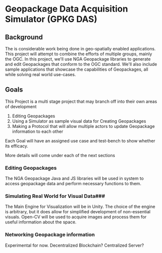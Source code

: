 # Geopackage Data Acquisition Simulator (GPKG DAS) #

## Background ##

The is considerable work being done in geo-spatially enabled applications. This project will attempt to combine the efforts of multiple groups, mainly the OGC. In this project, we'll use NGA Geopackage libraries to generate and edit Geopackages that conform to the OGC standard. We'll also include sample applications that showcase the capabilities of Geopackages, all while solving real world use-cases.

## Goals ##
This Project is a multi stage project that may branch off into their own areas of development

1. Editing Geopackages
2. Using a Simulator as sample visual data for Creating Geopackages
3. Making a Protocol that will allow multiple actors to update Geopackage information to each other

Each Goal will have an assigned use case and test-bench to show whether its efficacy.

More details will come under each of the next sections

### Editing Geopackages ###
The NGA Geopackage Java and JS libraries will be used in system to access geopackage data and perform necessary functions to them.

### Simulating Real World for Visual Data###
The Main Engine for Visualization will be in Unity. The choice of the engine is arbitrary, but it does allow for simplified development of non-essential visuals.
Open-CV will be used to acquire images and process them for useful information about the space.

### Networking Geopackage information ###
Experimental for now. Decentralized Blockchain? Centralized Server?